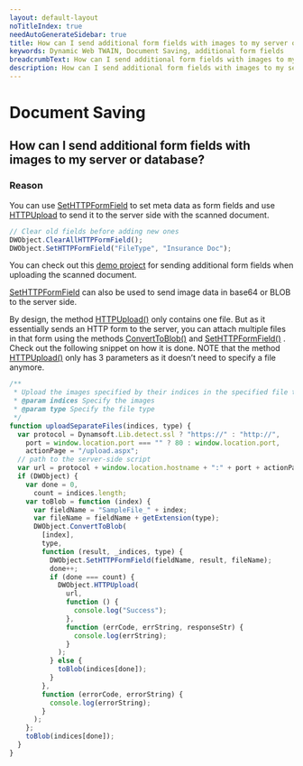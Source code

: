 ```yaml
---
layout: default-layout
noTitleIndex: true
needAutoGenerateSidebar: true
title: How can I send additional form fields with images to my server or database?
keywords: Dynamic Web TWAIN, Document Saving, additional form fields
breadcrumbText: How can I send additional form fields with images to my server or database?
description: How can I send additional form fields with images to my server or database?
---
```


# Document Saving

## How can I send additional form fields with images to my server or database?

### Reason

You can use <a href="https://www.dynamsoft.com/web-twain/docs/info/api/WebTwain_IO.html?ver=latest#sethttpformfield" target="_blank">SetHTTPFormField</a> to set meta data as form fields and use <a href="https://www.dynamsoft.com/web-twain/docs/info/api/WebTwain_IO.html?ver=latest#httpupload" target="_blank">HTTPUpload</a> to send it to the server side with the scanned document.

```javascript
// Clear old fields before adding new ones
DWObject.ClearAllHTTPFormField();
DWObject.SetHTTPFormField("FileType", "Insurance Doc");
```

You can check out this <a href="https://demo.dynamsoft.com/Samples/dwt/Scan-Documents-and-Upload-Them/DWT_Scan_Upload_Demo.html" target="_blank">demo project</a> for sending additional form fields when uploading the scanned document.

<a href="https://www.dynamsoft.com/web-twain/docs/info/api/WebTwain_IO.html?ver=latest#sethttpformfield" target="_blank">SetHTTPFormField</a> can also be used to send image data in base64 or BLOB to the server side.

By design, the method <a href="https://www.dynamsoft.com/web-twain/docs/info/api/WebTwain_IO.html#httpupload" target="_blank">HTTPUpload()</a> only contains one file. But as it essentially sends an HTTP form to the server, you can attach multiple files in that form using the methods <a href="https://www.dynamsoft.com/web-twain/docs/info/api/WebTwain_IO.html#converttoblob" target="_blank">ConvertToBlob()</a> and <a href="https://www.dynamsoft.com/web-twain/docs/info/api/WebTwain_IO.html#sethttpformfield" target="_blank">SetHTTPFormField()</a> .
Check out the following snippet on how it is done. NOTE that the method <a href="https://www.dynamsoft.com/web-twain/docs/info/api/WebTwain_IO.html#httpupload" target="_blank">HTTPUpload()</a> only has 3 parameters as it doesn’t need to specify a file anymore.

```javascript
/**
 * Upload the images specified by their indices in the specified file type as separate files.
 * @param indices Specify the images
 * @param type Specify the file type
 */
function uploadSeparateFiles(indices, type) {
  var protocol = Dynamsoft.Lib.detect.ssl ? "https://" : "http://",
    port = window.location.port === "" ? 80 : window.location.port,
    actionPage = "/upload.aspx";
  // path to the server-side script
  var url = protocol + window.location.hostname + ":" + port + actionPage;
  if (DWObject) {
    var done = 0,
      count = indices.length;
    var toBlob = function (index) {
      var fieldName = "SampleFile_" + index;
      var fileName = fieldName + getExtension(type);
      DWObject.ConvertToBlob(
        [index],
        type,
        function (result, _indices, type) {
          DWObject.SetHTTPFormField(fieldName, result, fileName);
          done++;
          if (done === count) {
            DWObject.HTTPUpload(
              url,
              function () {
                console.log("Success");
              },
              function (errCode, errString, responseStr) {
                console.log(errString);
              }
            );
          } else {
            toBlob(indices[done]);
          }
        },
        function (errorCode, errorString) {
          console.log(errorString);
        }
      );
    };
    toBlob(indices[done]);
  }
}
```
